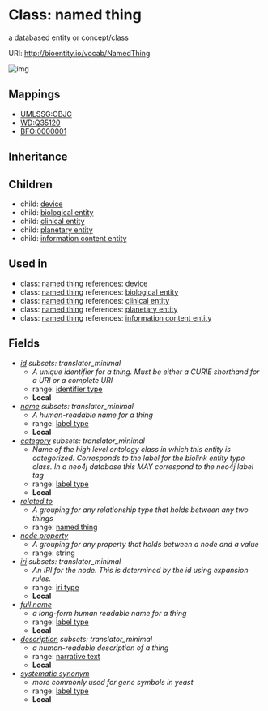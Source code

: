 # Class: named thing


a databased entity or concept/class

URI: http://bioentity.io/vocab/NamedThing

![img](http://yuml.me/diagram/nofunky/class/\[NamedThing|id:identifier_type%20%3F;name:label_type%20%3F;category:label_type%20%3F;node_property:string%20%3F;iri:iri_type%20%3F;full_name:label_type%20%3F;description:narrative_text%20%3F;systematic_synonym:label_type%20%3F]^-\[BiologicalEntity],%20\[NamedThing]^-\[ClinicalEntity],%20\[NamedThing]^-\[Device],%20\[NamedThing]^-\[InformationContentEntity],%20\[NamedThing]^-\[PlanetaryEntity],%20\[NamedThing]-%20related_to%20%3F>\[NamedThing],%20)
## Mappings

 * [UMLSSG:OBJC](http://purl.obolibrary.org/obo/UMLSSG_OBJC)
 * [WD:Q35120](http://purl.obolibrary.org/obo/WD_Q35120)
 * [BFO:0000001](http://purl.obolibrary.org/obo/BFO_0000001)
## Inheritance

## Children

 *  child: [device](Device.md)
 *  child: [biological entity](BiologicalEntity.md)
 *  child: [clinical entity](ClinicalEntity.md)
 *  child: [planetary entity](PlanetaryEntity.md)
 *  child: [information content entity](InformationContentEntity.md)
## Used in

 *  class: [named thing](NamedThing.md) references: [device](Device.md)
 *  class: [named thing](NamedThing.md) references: [biological entity](BiologicalEntity.md)
 *  class: [named thing](NamedThing.md) references: [clinical entity](ClinicalEntity.md)
 *  class: [named thing](NamedThing.md) references: [planetary entity](PlanetaryEntity.md)
 *  class: [named thing](NamedThing.md) references: [information content entity](InformationContentEntity.md)
## Fields

 * _[id](id.md) *subsets: translator_minimal*_
    * _A unique identifier for a thing. Must be either a CURIE shorthand for a URI or a complete URI_
    * range: [identifier type](IdentifierType.md)
    * __Local__
 * _[name](name.md) *subsets: translator_minimal*_
    * _A human-readable name for a thing_
    * range: [label type](LabelType.md)
    * __Local__
 * _[category](category.md) *subsets: translator_minimal*_
    * _Name of the high level ontology class in which this entity is categorized. Corresponds to the label for the biolink entity type class. In a neo4j database this MAY correspond to the neo4j label tag_
    * range: [label type](LabelType.md)
    * __Local__
 * _[related to](related_to.md)_
    * _A grouping for any relationship type that holds between any two things_
    * range: [named thing](NamedThing.md)
 * _[node property](node_property.md)_
    * _A grouping for any property that holds between a node and a value_
    * range: string
 * _[iri](iri.md) *subsets: translator_minimal*_
    * _An IRI for the node. This is determined by the id using expansion rules._
    * range: [iri type](IriType.md)
    * __Local__
 * _[full name](full_name.md)_
    * _a long-form human readable name for a thing_
    * range: [label type](LabelType.md)
    * __Local__
 * _[description](description.md) *subsets: translator_minimal*_
    * _a human-readable description of a thing_
    * range: [narrative text](NarrativeText.md)
    * __Local__
 * _[systematic synonym](systematic_synonym.md)_
    * _more commonly used for gene symbols in yeast_
    * range: [label type](LabelType.md)
    * __Local__
